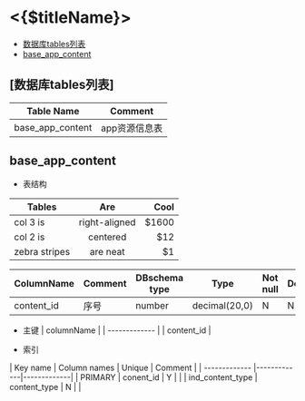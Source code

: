 # <{$titleName}>

- [数据库tables列表](#tables)
- [base_app_content](#table-base_app_content-define)

<a name="tables"></a>
## [数据库tables列表]

| Table Name | Comment | 
| ------------- |-------------|
| base_app_content | app资源信息表 |

## base_app_content

- 表结构

| Tables        | Are           | Cool  |
| ------------- |:-------------:| -----:|
| col 3 is      | right-aligned | $1600 |
| col 2 is      | centered      |   $12 |
| zebra stripes | are neat      |    $1 |

| ColumnName | Comment | DBschema type | Type | Not null | Default | Autoincrement |
| ------------- |-------------|-------------|-------------|-------------|-------------|-------------|
| content_id | 序号 | number |  decimal(20,0) | N | N | 
- 主键 
| columnName | 
| ------------- |
| content_id |

- 索引

| Key name | Column names | Unique | Comment |
| ------------- |-------------|-------------|
| PRIMARY | conent_id | Y | |
| ind_content_type | content_type | N | |

